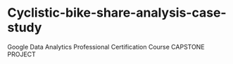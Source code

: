 # Cyclistic-bike-share-analysis-case-study
Google Data Analytics Professional Certification Course CAPSTONE PROJECT
